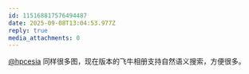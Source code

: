 ```yaml
---
id: 115168817576494487
date: 2025-09-08T13:04:53.977Z
reply: true
media_attachments: 0
---
```


[@hpcesia](https://trin.one/@hpcesia) 同样很多图，现在版本的飞牛相册支持自然语义搜索，方便很多。

